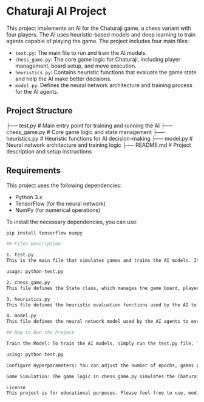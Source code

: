 # Chaturaji AI Project

This project implements an AI for the Chaturaji game, a chess variant with four players. The AI uses heuristic-based models and deep learning to train agents capable of playing the game. The project includes four main files:

- `test.py`: The main file to run and train the AI models.
- `chess_game.py`: The core game logic for Chaturaji, including player management, board setup, and move execution.
- `heuristics.py`: Contains heuristic functions that evaluate the game state and help the AI make better decisions.
- `model.py`: Defines the neural network architecture and training process for the AI agents.

## Project Structure

├── test.py # Main entry point for training and running the AI 
├── chess_game.py # Core game logic and state management 
├── heuristics.py # Heuristic functions for AI decision-making 
├── model.py # Neural network architecture and training logic 
├── README.md # Project description and setup instructions


## Requirements

This project uses the following dependencies:

- Python 3.x
- TensorFlow (for the neural network)
- NumPy (for numerical operations)

To install the necessary dependencies, you can use:

```bash
pip install tensorflow numpy

## Files Description

1. test.py
This is the main file that simulates games and trains the AI models. It contains the function train_model which runs multiple games and trains the AI over epochs. The AI uses a combination of neural networks and heuristic functions to evaluate game states and make decisions.

usage: python test.py

2. chess_game.py
This file defines the State class, which manages the game board, player turns, and game logic. It also includes functions for moving pieces, checking end conditions, and managing player actions (e.g., surrendering, capturing pieces).

3. heuristics.py
This file defines the heuristic evaluation functions used by the AI to assess the value of different board states. These heuristics are used by the HeuristicAI to help the AI make more informed decisions.

4. model.py
This file defines the neural network model used by the AI agents to evaluate the game states and decide on the best moves. The build_siamese_model function creates a neural network that compares two board states and predicts which is better. It also includes training logic and backpropagation using rewards.\

## How to Run the Project

Train the Model: To train the AI models, simply run the test.py file. The training process will simulate a specified number of games, save models at regular intervals, and store them in your local system or Google Drive (if using Colab).

using: python test.py

Configure Hyperparameters: You can adjust the number of epochs, games per epoch, or other model parameters in test.py or model.py to suit your needs.

Game Simulation: The game logic in chess_game.py simulates the Chaturaji gameplay, while heuristics.py and model.py handle AI decision-making and learning.

License
This project is for educational purposes. Please feel free to use, modify, and distribute it under the terms of your preferred open-source license.

